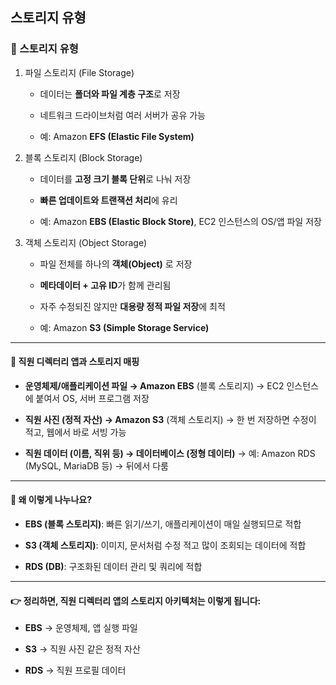 ## 스토리지 유형

### 🔹 스토리지 유형 

1. 파일 스토리지 (File Storage)

    - 데이터는 **폴더와 파일 계층 구조**로 저장

    - 네트워크 드라이브처럼 여러 서버가 공유 가능

    - 예: Amazon **EFS (Elastic File System)**

2. 블록 스토리지 (Block Storage)

    - 데이터를 **고정 크기 블록 단위**로 나눠 저장

    - **빠른 업데이트와 트랜잭션 처리**에 유리

    - 예: Amazon **EBS (Elastic Block Store)**, EC2 인스턴스의 OS/앱 파일 저장

3. 객체 스토리지 (Object Storage)

    - 파일 전체를 하나의 **객체(Object)** 로 저장

    - **메타데이터 + 고유 ID**가 함께 관리됨

    - 자주 수정되진 않지만 **대용량 정적 파일 저장**에 최적

    - 예: Amazon **S3 (Simple Storage Service)**

---

#### 🔹 직원 디렉터리 앱과 스토리지 매핑

- **운영체제/애플리케이션 파일 → Amazon EBS** (블록 스토리지)
→ EC2 인스턴스에 붙여서 OS, 서버 프로그램 저장

- **직원 사진 (정적 자산) → Amazon S3** (객체 스토리지)
→ 한 번 저장하면 수정이 적고, 웹에서 바로 서빙 가능

- **직원 데이터 (이름, 직위 등) → 데이터베이스 (정형 데이터)**
→ 예: Amazon RDS (MySQL, MariaDB 등) → 뒤에서 다룸

---

#### 🔹 왜 이렇게 나누나요?

- **EBS (블록 스토리지)**: 빠른 읽기/쓰기, 애플리케이션이 매일 실행되므로 적합

- **S3 (객체 스토리지)**: 이미지, 문서처럼 수정 적고 많이 조회되는 데이터에 적합

- **RDS (DB)**: 구조화된 데이터 관리 및 쿼리에 적합

---

#### 👉 정리하면, 직원 디렉터리 앱의 스토리지 아키텍처는 이렇게 됩니다:

- **EBS** → 운영체제, 앱 실행 파일

- **S3** → 직원 사진 같은 정적 자산

- **RDS** → 직원 프로필 데이터


